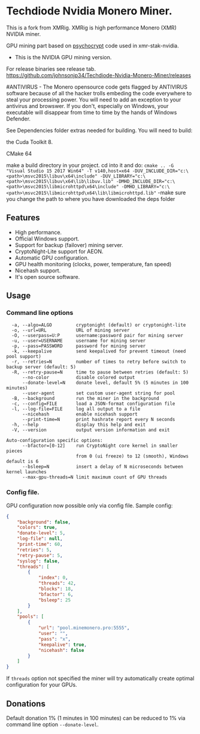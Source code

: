 # Techdiode Nvidia Monero Miner.
This is a fork from XMRig. XMRig is high performance Monero (XMR) NVIDIA miner.

GPU mining part based on [psychocrypt](https://github.com/psychocrypt) code used in xmr-stak-nvidia.

* This is the NVIDIA GPU mining version.

For release binaries see release tab. https://github.com/johnsonjp34/Techdiode-Nvidia-Monero-Miner/releases

#ANTIVIRUS - The Monero opensource code gets flagged by ANTIVIRUS software because of all the hacker trolls embeding the code everywhere to steal your processing power. You will need to add an exception to your antivirus and browswer. If you don't, especially on Windows, your executable will disappear from time to time by the hands of Windows Defender.

See Dependencies folder extras needed for building. 
You will need to build:

the Cuda Toolkit 8.

CMake 64 

make a build directory in your project. cd into it and do:
```` cmake .. -G "Visual Studio 15 2017 Win64" -T v140,host=x64 -DUV_INCLUDE_DIR="c:\<path>\msvc2015\libuv\x64\include" -DUV_LIBRARY="c:\<path>\msvc2015\libuv\x64\lib\libuv.lib" -DMHD_INCLUDE_DIR="c:\<path>\msvc2015\libmicrohttpd\x64\include" -DMHD_LIBRARY="c:\<path>\msvc2015\libmicrohttpd\x64\lib\libmicrohttpd.lib" ````
-make sure you change the path to where you have downloaded the deps folder

## Features
* High performance.
* Official Windows support.
* Support for backup (failover) mining server.
* CryptoNight-Lite support for AEON.
* Automatic GPU configuration.
* GPU health monitoring (clocks, power, temperature, fan speed) 
* Nicehash support.
* It's open source software.



## Usage

### Command line options
```
  -a, --algo=ALGO         cryptonight (default) or cryptonight-lite
  -o, --url=URL           URL of mining server
  -O, --userpass=U:P      username:password pair for mining server
  -u, --user=USERNAME     username for mining server
  -p, --pass=PASSWORD     password for mining server
  -k, --keepalive         send keepalived for prevent timeout (need pool support)
  -r, --retries=N         number of times to retry before switch to backup server (default: 5)
  -R, --retry-pause=N     time to pause between retries (default: 5)
      --no-color          disable colored output
      --donate-level=N    donate level, default 5% (5 minutes in 100 minutes)
      --user-agent        set custom user-agent string for pool
  -B, --background        run the miner in the background
  -c, --config=FILE       load a JSON-format configuration file
  -l, --log-file=FILE     log all output to a file
      --nicehash          enable nicehash support
      --print-time=N      print hashrate report every N seconds
  -h, --help              display this help and exit
  -V, --version           output version information and exit

Auto-configuration specific options:
      --bfactor=[0-12]    run CryptoNight core kernel in smaller pieces
                          from 0 (ui freeze) to 12 (smooth), Windows default is 6
      --bsleep=N          insert a delay of N microseconds between kernel launches
      --max-gpu-threads=N limit maximum count of GPU threads
```

### Config file.
GPU configuration now possible only via config file. Sample config:
```json
{
    "background": false,
    "colors": true,
    "donate-level": 5,
    "log-file": null,
    "print-time": 60,
    "retries": 5,
    "retry-pause": 5,
    "syslog": false,
    "threads": [
        {
            "index": 0,
            "threads": 42,
            "blocks": 18,
            "bfactor": 6,
            "bsleep": 25
        }
    ],
    "pools": [
        {
            "url": "pool.minemonero.pro:5555",
            "user": "",
            "pass": "x",
            "keepalive": true,
            "nicehash": false
        }
    ]
}
```
If `threads` option not specified the miner will try automatically create optimal configuration for your GPUs.

## Donations
Default donation 1% (1 minutes in 100 minutes) can be reduced to 1% via command line option `--donate-level`.

